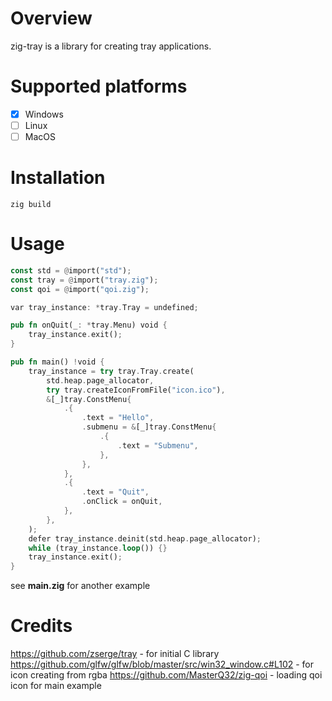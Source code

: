# Overview

zig-tray is a library for creating tray applications.

# Supported platforms

 - [x] Windows
 - [ ] Linux
 - [ ] MacOS

# Installation

```
zig build
```

# Usage

```rust
const std = @import("std");
const tray = @import("tray.zig");
const qoi = @import("qoi.zig");

var tray_instance: *tray.Tray = undefined;

pub fn onQuit(_: *tray.Menu) void {
    tray_instance.exit();
}

pub fn main() !void {
    tray_instance = try tray.Tray.create(
        std.heap.page_allocator,
        try tray.createIconFromFile("icon.ico"),
        &[_]tray.ConstMenu{
            .{
                .text = "Hello",
                .submenu = &[_]tray.ConstMenu{
                    .{
                        .text = "Submenu",
                    },
                },
            },
            .{
                .text = "Quit",
                .onClick = onQuit,
            },
        },
    );
    defer tray_instance.deinit(std.heap.page_allocator);
    while (tray_instance.loop()) {}
    tray_instance.exit();
}
```

see **main.zig** for another example

# Credits

https://github.com/zserge/tray - for initial C library
https://github.com/glfw/glfw/blob/master/src/win32_window.c#L102 - for icon creating from rgba
https://github.com/MasterQ32/zig-qoi - loading qoi icon for main example
